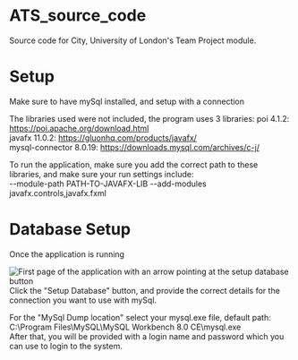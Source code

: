 # ATS_source_code
Source code for City, University of London's Team Project module.

# Setup
Make sure to have mySql installed, and setup with a connection

The libraries used were not included, the program uses 3 libraries:
poi 4.1.2: https://poi.apache.org/download.html<br/>
javafx 11.0.2: https://gluonhq.com/products/javafx/<br/>
mysql-connector 8.0.19: https://downloads.mysql.com/archives/c-j/<br/>

To run the application, make sure you add the correct path to these libraries, and make sure your run settings include:<br/>
--module-path PATH-TO-JAVAFX-LIB --add-modules javafx.controls,javafx.fxml

# Database Setup
Once the application is running<br/>

![First page of the application with an arrow pointing at the setup database button](https://github.com/divadyugi/ATS_source_code/instruction.png)<br/>
Click the "Setup Database" button, and provide the correct details for the connection you want to use with mySql.<br/>

For the "MySql Dump location" select your mysql.exe file, default path: C:\Program Files\MySQL\MySQL Workbench 8.0 CE\mysql.exe<br/>
After that, you will be provided with a login name and password which you can use to login to the system.
